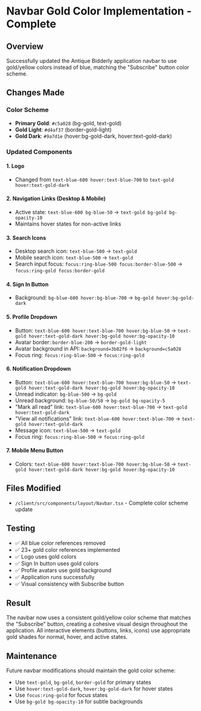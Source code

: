 # Navbar Gold Color Implementation - Complete

## Overview
Successfully updated the Antique Bidderly application navbar to use gold/yellow colors instead of blue, matching the "Subscribe" button color scheme.

## Changes Made

### Color Scheme
- **Primary Gold**: `#c5a028` (bg-gold, text-gold)
- **Gold Light**: `#d4af37` (border-gold-light)
- **Gold Dark**: `#9a7d1e` (hover:bg-gold-dark, hover:text-gold-dark)

### Updated Components

#### 1. Logo
- Changed from `text-blue-600 hover:text-blue-700` to `text-gold hover:text-gold-dark`

#### 2. Navigation Links (Desktop & Mobile)
- Active state: `text-blue-600 bg-blue-50` → `text-gold bg-gold bg-opacity-10`
- Maintains hover states for non-active links

#### 3. Search Icons
- Desktop search icon: `text-blue-500` → `text-gold`
- Mobile search icon: `text-blue-500` → `text-gold`
- Search input focus: `focus:ring-blue-500 focus:border-blue-500` → `focus:ring-gold focus:border-gold`

#### 4. Sign In Button
- Background: `bg-blue-600 hover:bg-blue-700` → `bg-gold hover:bg-gold-dark`

#### 5. Profile Dropdown
- Button: `text-blue-600 hover:text-blue-700 hover:bg-blue-50` → `text-gold hover:text-gold-dark hover:bg-gold hover:bg-opacity-10`
- Avatar border: `border-blue-200` → `border-gold-light`
- Avatar background in API: `background=3b82f6` → `background=c5a028`
- Focus ring: `focus:ring-blue-500` → `focus:ring-gold`

#### 6. Notification Dropdown
- Button: `text-blue-600 hover:text-blue-700 hover:bg-blue-50` → `text-gold hover:text-gold-dark hover:bg-gold hover:bg-opacity-10`
- Unread indicator: `bg-blue-500` → `bg-gold`
- Unread background: `bg-blue-50/50` → `bg-gold bg-opacity-5`
- "Mark all read" link: `text-blue-600 hover:text-blue-700` → `text-gold hover:text-gold-dark`
- "View all notifications" link: `text-blue-600 hover:text-blue-700` → `text-gold hover:text-gold-dark`
- Message icon: `text-blue-500` → `text-gold`
- Focus ring: `focus:ring-blue-500` → `focus:ring-gold`

#### 7. Mobile Menu Button
- Colors: `text-blue-600 hover:text-blue-700 hover:bg-blue-50` → `text-gold hover:text-gold-dark hover:bg-gold hover:bg-opacity-10`

## Files Modified
- `/client/src/components/layout/Navbar.tsx` - Complete color scheme update

## Testing
- ✅ All blue color references removed
- ✅ 23+ gold color references implemented
- ✅ Logo uses gold colors
- ✅ Sign In button uses gold colors
- ✅ Profile avatars use gold background
- ✅ Application runs successfully
- ✅ Visual consistency with Subscribe button

## Result
The navbar now uses a consistent gold/yellow color scheme that matches the "Subscribe" button, creating a cohesive visual design throughout the application. All interactive elements (buttons, links, icons) use appropriate gold shades for normal, hover, and active states.

## Maintenance
Future navbar modifications should maintain the gold color scheme:
- Use `text-gold`, `bg-gold`, `border-gold` for primary states
- Use `hover:text-gold-dark`, `hover:bg-gold-dark` for hover states
- Use `focus:ring-gold` for focus states
- Use `bg-gold bg-opacity-10` for subtle backgrounds
